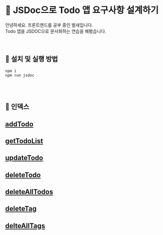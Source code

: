 # 🎯 JSDoc으로 Todo 앱 요구사항 설계하기


안녕하세요. 프론트엔드를 공부 중인 벌새입니다.<br>
Todo 앱을 JSDOC으로 문서화하는 연습을 해봤습니다.
<br><br><br>



## 🔔 설치 및 실행 방법
 
    npm i
    npm run jsdoc

<br><br>

## 📎 인덱스

## [addTodo](global.html#addTodo)

## [getTodoList](global.html#getTodoList)

## [updateTodo](global.html#updateTodo)

## [deleteTodo](global.html#deleteTodo)

## [deleteAllTodos](global.html#deleteAllTodos)

## [deleteTag](global.html#deleteTag)

## [delteAllTags](global.html#delteAllTags)
